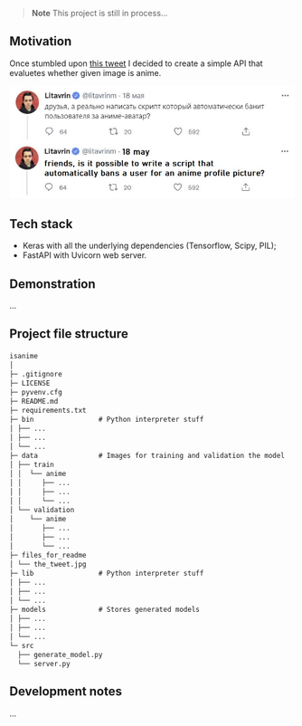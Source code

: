 > **Note**
> This project is still in process...

## Motivation

Once stumbled upon [this tweet](https://twitter.com/litavrinm/status/1527020571141320705) I decided to create a simple API that evaluetes whether given image is anime.

<img src="files_for_readme/the_tweet.jpg" width="600">

## Tech stack

- Keras with all the underlying dependencies (Tensorflow, Scipy, PIL);
- FastAPI with Uvicorn web server.

## Demonstration

...

## Project file structure

```
isanime
│
├─ .gitignore
├─ LICENSE
├─ pyvenv.cfg
├─ README.md
├─ requirements.txt
├─ bin                # Python interpreter stuff
│ ├── ...
│ ├── ...
│ └── ...
├─ data               # Images for training and validation the model  
│ ├── train
│ │  └── anime
│ │     ├── ...
│ │     ├── ...
│ │     └── ...
│ └── validation
│    └── anime
│       ├── ...
│       ├── ...
│       └── ...
├─ files_for_readme
│ └── the_tweet.jpg
├─ lib                # Python interpreter stuff
│ ├── ...
│ ├── ...
│ └── ...
├─ models             # Stores generated models
│ ├── ...
│ ├── ...
│ └── ...
└─ src
  ├── generate_model.py
  └── server.py
```

## Development notes

...